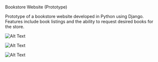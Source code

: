 Bookstore Website (Prototype)

Prototype of a bookstore website developed in Python using Django. Features include book listings and the ability to request desired books for the store.

![Alt Text](https://github.com/Ryota77777/BookStoreWebSite/raw/main/assets/174376673/8c68ce2e-8cf1-4472-a973-b8fb79d0117c)

![Alt Text](https://github.com/Ryota77777/BookStoreWebSite/raw/main/assets/174376673/photo_2024-06-12_11-28-05.jpg)

![Alt Text](https://github.com/Ryota77777/BookStoreWebSite/raw/main/assets/174376673/photo_2024-06-12_10-52-31.jpg)
